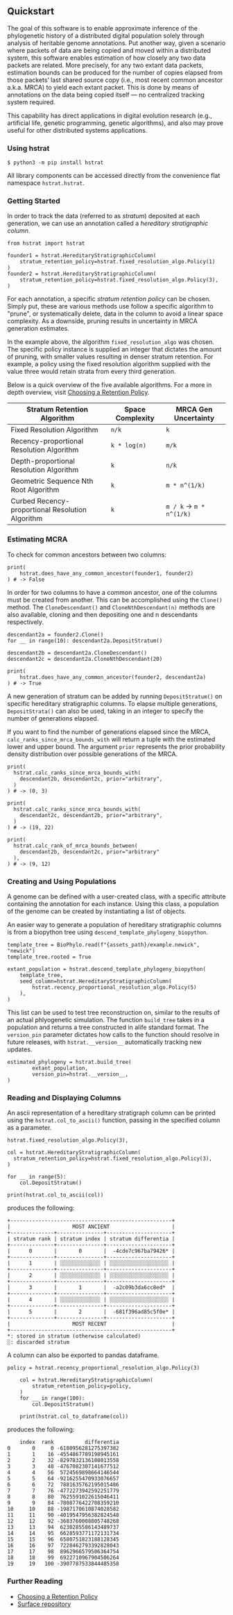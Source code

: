 ## Quickstart

The goal of this software is to enable approximate inference of the phylogenetic history of a distributed digital population solely through analysis of heritable genome annotations.
Put another way, given a scenario where packets of data are being copied and moved within a distributed system, this software enables estimation of how closely any two data packets are related.
More precisely, for any two extant data packets, estimation bounds can be produced for the number of copies elapsed from those packets’ last shared source copy (i.e., most recent common ancestor a.k.a. MRCA) to yield each extant packet.
This is done by means of annotations on the data being copied itself — no centralized tracking system required.

This capability has direct applications in digital evolution research (e.g., artificial life, genetic programming, genetic algorithms), and also may prove useful for other distributed systems applications.

### Using hstrat
```$ python3 -m pip install hstrat```

All library components can be accessed directly from the convenience flat namespace `hstrat.hstrat`.

### Getting Started

In order to track the data (referred to as *stratum*) deposited at each generation, we can use an annotation called a *hereditary stratigraphic column*.
```
from hstrat import hstrat

founder1 = hstrat.HereditaryStratigraphicColumn(
    stratum_retention_policy=hstrat.fixed_resolution_algo.Policy(1)
)
founder2 = hstrat.HereditaryStratigraphicColumn(
    stratum_retention_policy=hstrat.fixed_resolution_algo.Policy(3),
)
```
For each annotation, a specific *stratum retention policy* can be chosen.
Simply put, these are various methods use follow a specific algorithm to "prune", or systematically delete, data in the column to avoid a linear space complexity.
As a downside, pruning results in uncertainty in MRCA generation estimates.

In the example above, the algorithm `fixed_resolution_algo` was chosen.
The specific policy instance is supplied an integer that dictates the amount of pruning, with smaller values resulting in denser stratum retention.
For example, a policy using the fixed resolution algorithm supplied with the value three would retain strata from every third generation.

Below is a quick overview of the five available algorithms.
For a more in depth overview, visit [Choosing a Retention Policy](./policies.html).


| Stratum Retention Algorithm               | Space Complexity | MRCA Gen Uncertainty |
| ----------------------------------------- | ---------------- | -------------------- |
| Fixed Resolution Algorithm                | `n/k`            | `k`                  |
| Recency-proportional Resolution Algorithm | `k * log(n)`     | `m/k`                |
| Depth-proportional Resolution Algorithm   | `k`              | `n/k`                |
| Geometric Sequence Nth Root Algorithm     | `k`              | `m * n^(1/k)`        |
| Curbed Recency-proportional Resolution Algorithm | `k`     | `m / k` -> `m * n^(1/k)` |

### Estimating MCRA
To check for common ancestors between two columns:
```
print(
    hstrat.does_have_any_common_ancestor(founder1, founder2)
) # -> False
```

In order for two columns to have a common ancestor, one of the columns must be created from another.
This can be accomplished using the `Clone()` method. The `CloneDescendant()` and `CloneNthDescendant(n)` methods are also available, cloning and then depositing one and n descendants respectively.

```
descendant2a = founder2.Clone()
for __ in range(10): descendant2a.DepositStratum()

descendant2b = descendant2a.CloneDescendant()
descendant2c = descendant2a.CloneNthDescendant(20)

print(
    hstrat.does_have_any_common_ancestor(founder2, descendant2a)
) # -> True
```

A new generation of stratum can be added by running `DepositStratum()` on specific hereditary stratigraphic columns.
To elapse multiple generations, `DepositStrata()` can also be used, taking in an integer to specify the number of generations elapsed.

If you want to find the number of generations elapsed since the MRCA, `calc_ranks_since_mrca_bounds_with` will return a tuple with the estimated lower and upper bound.
The argument `prior` represents the prior probability density distribution over possible generations of the MRCA.
<!-- what does this mean? -->
```
print(
  hstrat.calc_ranks_since_mrca_bounds_with(
    descendant2b, descendant2c, prior="arbitrary",
  )
) # -> (0, 3)

print(
  hstrat.calc_ranks_since_mrca_bounds_with(
    descendant2c, descendant2b, prior="arbitrary",
  )
) # -> (19, 22)

print(
  hstrat.calc_rank_of_mrca_bounds_between(
    descendant2b, descendant2c, prior="arbitrary"
  ),
) # -> (9, 12)
```

### Creating and Using Populations

A genome can be defined with a user-created class, with a specific attribute containing the annotation for each instance.
Using this class, a population of the genome can be created by instantiating a list of objects.

An easier way to generate a population of hereditary stratigraphic columns is from a biopython tree using `descend_template_phylogeny_biopython`.
```
template_tree = BioPhylo.read(f"{assets_path}/example.newick", "newick")
template_tree.rooted = True

extant_population = hstrat.descend_template_phylogeny_biopython(
    template_tree,
    seed_column=hstrat.HereditaryStratigraphicColumn(
        hstrat.recency_proportional_resolution_algo.Policy(5)
    ),
)
```
This list can be used to test tree reconstruction on, similar to the results of an actual phlyogenetic simulation.
The function `build_tree` takes in a population and returns a tree constructed in alife standard format.
The `version_pin` parameter dictates how calls to the function should resolve in future releases, with `hstrat.__version__` automatically tracking new updates.
```
estimated_phylogeny = hstrat.build_tree(
        extant_population,
        version_pin=hstrat.__version__,
)
```

### Reading and Displaying Columns
An ascii representation of a hereditary stratigraph column can be printed using the `hstrat.col_to_ascii()` function, passing in the specified column as a parameter.
```
hstrat.fixed_resolution_algo.Policy(3),

col = hstrat.HereditaryStratigraphicColumn(
  stratum_retention_policy=hstrat.fixed_resolution_algo.Policy(3),
)

for __ in range(5):
    col.DepositStratum()

print(hstrat.col_to_ascii(col))
```
produces the following:
```
+----------------------------------------------------+
|                    MOST ANCIENT                    |
+--------------+---------------+---------------------+
| stratum rank | stratum index | stratum differentia |
+--------------+---------------+---------------------+
|      0       |       0       |  -4cde7c967ba79426* |
+--------------+---------------+---------------------+
|      1       | ░░░░░░░░░░░░░ | ░░░░░░░░░░░░░░░░░░░ |
+--------------+---------------+---------------------+
|      2       | ░░░░░░░░░░░░░ | ░░░░░░░░░░░░░░░░░░░ |
+--------------+---------------+---------------------+
|      3       |       1       |  -a2c09b3da6cc8ed*  |
+--------------+---------------+---------------------+
|      4       | ░░░░░░░░░░░░░ | ░░░░░░░░░░░░░░░░░░░ |
+--------------+---------------+---------------------+
|      5       |       2       |  -681f396ad85c5f0e* |
+--------------+---------------+---------------------+
|                    MOST RECENT                     |
+----------------------------------------------------+
*: stored in stratum (otherwise calculated)
░: discarded stratum
```

A column can also be exported to pandas dataframe.
```
policy = hstrat.recency_proportional_resolution_algo.Policy(3)

    col = hstrat.HereditaryStratigraphicColumn(
        stratum_retention_policy=policy,
    )
    for __ in range(100):
        col.DepositStratum()

    print(hstrat.col_to_dataframe(col))
```
produces the following:
```
    index  rank          differentia
0       0     0 -6180956281275397382
1       1    16 -4554867789198945161
2       2    32 -8297832136108013558
3       3    48 -4767082307141677512
4       4    56  5724569898664146544
5       5    64 -9216255470933076657
6       6    72  7881635762195015486
7       7    76 -4772273942592251779
8       8    80  7625591022615046411
9       9    84 -7808776422708359210
10     10    88 -1987170610874028582
11     11    90 -4019547956382824548
12     12    92 -3683760008805748268
13     13    94  6230285586143489737
14     14    95  6628593771172131734
15     15    96  6580751823188128345
16     16    97  7228462793392828043
17     17    98  8962966579506364754
18     18    99  6922710967904506264
19     19   100 -3907787533844485358
```
### Further Reading
- [Choosing a Retention Policy](./policies.html)
- [Surface repository](https://github.com/mmore500/hstrat-surface-concept/tree/master)

